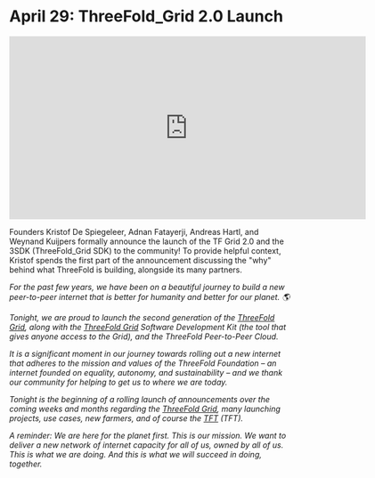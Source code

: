 # April 29: ThreeFold_Grid 2.0 Launch

<iframe src="https://player.vimeo.com/video/413565102" width="640" height="329" frameborder="0" allow="autoplay; fullscreen" allowfullscreen></iframe>

Founders Kristof De Spiegeleer, Adnan Fatayerji, Andreas Hartl, and Weynand Kuijpers formally announce the launch of the TF Grid 2.0 and the 3SDK (ThreeFold_Grid SDK) to the community! To provide helpful context, Kristof spends the first part of the announcement discussing the "why" behind what ThreeFold is building, alongside its many partners.

_For the past few years, we have been on a beautiful journey to build a new peer-to-peer internet that is better for humanity and better for our planet. 🌎_

_Tonight, we are proud to launch the second generation of the [ThreeFold Grid](threefold__threefold_grid), along with the [ThreeFold Grid](threefold__threefold_grid) Software Development Kit (the tool that gives anyone access to the Grid), and the ThreeFold Peer-to-Peer Cloud._

_It is a significant moment in our journey towards rolling out a new internet that adheres to the mission and values of the ThreeFold Foundation – an internet founded on equality, autonomy, and sustainability – and we thank our community for helping to get us to where we are today._

_Tonight is the beginning of a rolling launch of announcements over the coming weeks and months regarding the [ThreeFold Grid](threefold__threefold_grid), many launching projects, use cases, new farmers, and of course the [TFT](threefold__threefold_token) (TFT)._

_A reminder: We are here for the planet first. This is our mission. We want to deliver a new network of internet capacity for all of us, owned by all of us. This is what we are doing. And this is what we will succeed in doing, together._